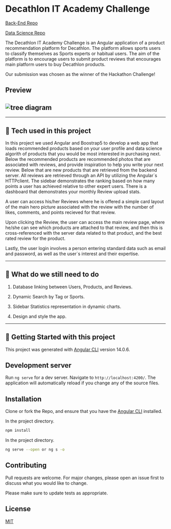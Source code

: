 # Decathlon IT Academy Challenge

[Back-End Repo](https://github.com/fbages/hackatonDecathlonBackendTeam1)

[Data Science Repo](https://github.com/hinojosaad/decathlon-it-academy-data-science)


The  Decathlon IT Academy Challenge is an Angular application of a product recommendation platform for Decathlon. The platform allows sports users to classify themselves as Sports experts or habitual users. The aim of the platform is to encourage users to submit product reviews that encourages main platform users to buy Decathlon products.

Our submission was chosen as the winner of the Hackathon Challenge!

## **Preview**

## ![tree diagram](src/assets/preview.gif)

---

## :wrench: **Tech used in this project**

In this project we used Angular and Boostrap5 to develop a web app that loads recommended products based on your user profile and data science algorith of products that you would be most interested in purchasing next. Below the recommended products are recommended photos that are associated with reviews, and provide inspiration to help you write your next review. Below that are new products that are retrieved from the backend server. All reviews are retrieved through an API by utilizing the Angular´s HTTPclient. The sidebar demonstrates the ranking based on how many points a user has achieved relative to other expert users. There is a dashboard that demonstrates your monthly Review upload stats.

A user can access his/her Reviews where he is offered a simple card layout of the main hero picture associated with the review with the number of likes, comments, and points recieved for that review. 

Upon clicking the Review, the user can access the main review page, where he/she can see which products are attached to that review, and then this is cross-referenced with the server data related to that product, and the best rated review for the product.

Lastly, the user login involves a person entering standard data such as email and password, as well as the user´s interest and their expertise.

---


## :memo: **What do we still need to do**

1. Database linking between Users, Products, and Reviews.

2. Dynamic Search by Tag or Sports. 

3. Sidebar Statistics representation in dynamic charts.

4. Design and style the app.


---

## :seedling: **Getting Started with this project**

This project was generated with [Angular CLI](https://github.com/angular/angular-cli) version 14.0.6.

## Development server

Run `ng serve` for a dev server. Navigate to `http://localhost:4200/`. The application will automatically reload if you change any of the source files.

## Installation

Clone or fork the Repo, and ensure that you have the [Angular CLI](https://github.com/angular/angular-cli) installed.

In the project directory.

```bash
npm install
```

In the project directory.

```bash
ng serve --open or ng s -o
```

## Contributing

Pull requests are welcome. For major changes, please open an issue first to discuss what you would like to change.

Please make sure to update tests as appropriate.

## License

[MIT](https://choosealicense.com/licenses/mit/)
